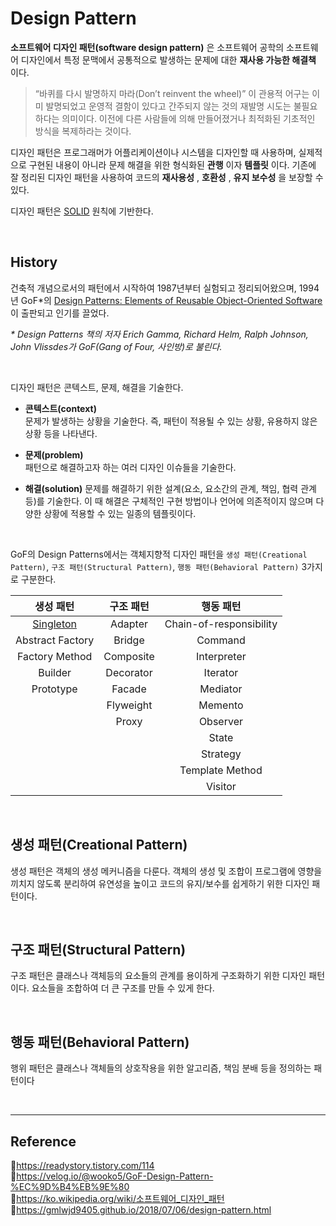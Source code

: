 # Design Pattern

**소프트웨어 디자인 패턴(software design pattern)** 은 소프트웨어 공학의 소프트웨어 디자인에서 특정 문맥에서 공통적으로 발생하는 문제에 대한 **재사용 가능한 해결책** 이다.

> “바퀴를 다시 발명하지 마라(Don’t reinvent the wheel)”
> 이 관용적 어구는 이미 발명되었고 운영적 결함이 있다고 간주되지 않는 것의 재발명 시도는 불필요하다는 의미이다. 이전에 다른 사람들에 의해 만들어졌거나 최적화된 기초적인 방식을 복제하라는 것이다.

디자인 패턴은 프로그래머가 어플리케이션이나 시스템을 디자인할 때 사용하며, 실제적으로 구현된 내용이 아니라 문제 해결을 위한 형식화된 **관행** 이자 **템플릿** 이다. 기존에 잘 정리된 디자인 패턴을 사용하여 코드의 **재사용성** , **호환성** , **유지 보수성** 을 보장할 수 있다.

디자인 패턴은 [SOLID](https://github.com/da-in/tech-interview-study/blob/main/Design%20Pattern/SOLID.md) 원칙에 기반한다.

<br/>

## History

건축적 개념으로서의 패턴에서 시작하여 1987년부터 실험되고 정리되어왔으며, 1994년 GoF\*의 [Design Patterns: Elements of Reusable Object-Oriented Software](<https://ko.wikipedia.org/wiki/%EB%94%94%EC%9E%90%EC%9D%B8_%ED%8C%A8%ED%84%B4_(%EC%B1%85)>) 이 출판되고 인기를 끌었다.

_\* Design Patterns 책의 저자 Erich Gamma, Richard Helm, Ralph Johnson, John Vlissdes가 GoF(Gang of Four, 사인방)로 불린다._

<br/>

디자인 패턴은 콘텍스트, 문제, 해결을 기술한다.

- **콘텍스트(context)**  
  문제가 발생하는 상황을 기술한다. 즉, 패턴이 적용될 수 있는 상황, 유용하지 않은 상황 등을 나타낸다.

- **문제(problem)**  
  패턴으로 해결하고자 하는 여러 디자인 이슈들을 기술한다.

- **해결(solution)**
  문제를 해결하기 위한 설계(요소, 요소간의 관계, 책임, 협력 관계 등)를 기술한다. 이 때 해결은 구체적인 구현 방법이나 언어에 의존적이지 않으며 다양한 상황에 적용할 수 있는 일종의 템플릿이다.

<br/>

GoF의 Design Patterns에서는 객체지향적 디자인 패턴을 `생성 패턴(Creational Pattern)`, `구조 패턴(Structural Pattern)`, `행동 패턴(Behavioral Pattern)` 3가지로 구분한다.

|                                             생성 패턴                                              | 구조 패턴 |        행동 패턴        |
| :------------------------------------------------------------------------------------------------: | :-------: | :---------------------: |
| [Singleton](https://github.com/da-in/tech-interview-study/blob/main/Design%20Pattern/SingleTon.md) |  Adapter  | Chain-of-responsibility |
|                                          Abstract Factory                                          |  Bridge   |         Command         |
|                                           Factory Method                                           | Composite |       Interpreter       |
|                                              Builder                                               | Decorator |        Iterator         |
|                                             Prototype                                              |  Facade   |        Mediator         |
|                                                                                                    | Flyweight |         Memento         |
|                                                                                                    |   Proxy   |        Observer         |
|                                                                                                    |           |          State          |
|                                                                                                    |           |        Strategy         |
|                                                                                                    |           |     Template Method     |
|                                                                                                    |           |         Visitor         |

<br/>

## 생성 패턴(Creational Pattern)

생성 패턴은 객체의 생성 메커니즘을 다룬다. 객체의 생성 및 조합이 프로그램에 영향을 끼치지 않도록 분리하여 유연성을 높이고 코드의 유지/보수를 쉽게하기 위한 디자인 패턴이다.

<br/>

## 구조 패턴(Structural Pattern)

구조 패턴은 클래스나 객체등의 요소들의 관계를 용이하게 구조화하기 위한 디자인 패턴이다. 요소들을 조합하여 더 큰 구조를 만들 수 있게 한다.

<br/>

## 행동 패턴(Behavioral Pattern)

행위 패턴은 클래스나 객체들의 상호작용을 위한 알고리즘, 책임 분배 등을 정의하는 패턴이다

<br/>

---

## Reference

📄https://readystory.tistory.com/114  
📄https://velog.io/@wooko5/GoF-Design-Pattern-%EC%9D%B4%EB%9E%80  
📄https://ko.wikipedia.org/wiki/소프트웨어_디자인_패턴  
📄https://gmlwjd9405.github.io/2018/07/06/design-pattern.html
